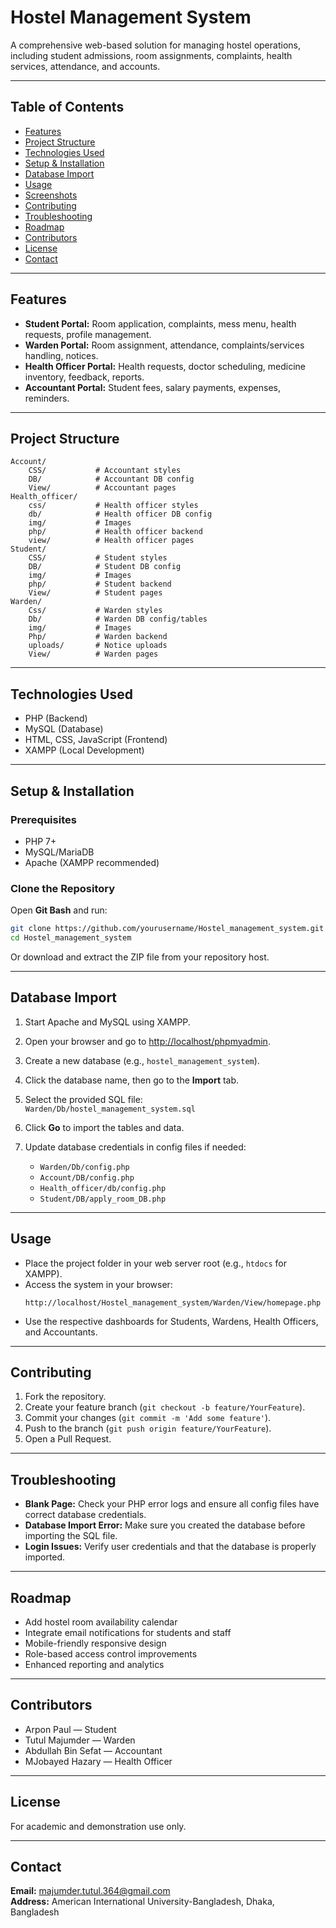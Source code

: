 # Hostel Management System

A comprehensive web-based solution for managing hostel operations, including student admissions, room assignments, complaints, health services, attendance, and accounts.

---

## Table of Contents

- [Features](#features)
- [Project Structure](#project-structure)
- [Technologies Used](#technologies-used)
- [Setup & Installation](#setup--installation)
- [Database Import](#database-import)
- [Usage](#usage)
- [Screenshots](#screenshots)
- [Contributing](#contributing)
- [Troubleshooting](#troubleshooting)
- [Roadmap](#roadmap)
- [Contributors](#contributors)
- [License](#license)
- [Contact](#contact)

---

## Features

- **Student Portal:** Room application, complaints, mess menu, health requests, profile management.
- **Warden Portal:** Room assignment, attendance, complaints/services handling, notices.
- **Health Officer Portal:** Health requests, doctor scheduling, medicine inventory, feedback, reports.
- **Accountant Portal:** Student fees, salary payments, expenses, reminders.

---

## Project Structure

```
Account/
    CSS/           # Accountant styles
    DB/            # Accountant DB config
    View/          # Accountant pages
Health_officer/
    css/           # Health officer styles
    db/            # Health officer DB config
    img/           # Images
    php/           # Health officer backend
    view/          # Health officer pages
Student/
    CSS/           # Student styles
    DB/            # Student DB config
    img/           # Images
    php/           # Student backend
    View/          # Student pages
Warden/
    Css/           # Warden styles
    Db/            # Warden DB config/tables
    img/           # Images
    Php/           # Warden backend
    uploads/       # Notice uploads
    View/          # Warden pages
```

---

## Technologies Used

- PHP (Backend)
- MySQL (Database)
- HTML, CSS, JavaScript (Frontend)
- XAMPP (Local Development)

---

## Setup & Installation

### Prerequisites

- PHP 7+
- MySQL/MariaDB
- Apache (XAMPP recommended)

### Clone the Repository

Open **Git Bash** and run:

```sh
git clone https://github.com/yourusername/Hostel_management_system.git
cd Hostel_management_system
```

Or download and extract the ZIP file from your repository host.

---

## Database Import

1. Start Apache and MySQL using XAMPP.
2. Open your browser and go to [http://localhost/phpmyadmin](http://localhost/phpmyadmin).
3. Create a new database (e.g., `hostel_management_system`).
4. Click the database name, then go to the **Import** tab.
5. Select the provided SQL file:  
   `Warden/Db/hostel_management_system.sql`
6. Click **Go** to import the tables and data.

7. Update database credentials in config files if needed:
   - `Warden/Db/config.php`
   - `Account/DB/config.php`
   - `Health_officer/db/config.php`
   - `Student/DB/apply_room_DB.php`

---

## Usage

- Place the project folder in your web server root (e.g., `htdocs` for XAMPP).
- Access the system in your browser:
  ```
  http://localhost/Hostel_management_system/Warden/View/homepage.php
  ```
- Use the respective dashboards for Students, Wardens, Health Officers, and Accountants.

---



## Contributing

1. Fork the repository.
2. Create your feature branch (`git checkout -b feature/YourFeature`).
3. Commit your changes (`git commit -m 'Add some feature'`).
4. Push to the branch (`git push origin feature/YourFeature`).
5. Open a Pull Request.

---

## Troubleshooting

- **Blank Page:** Check your PHP error logs and ensure all config files have correct database credentials.
- **Database Import Error:** Make sure you created the database before importing the SQL file.
- **Login Issues:** Verify user credentials and that the database is properly imported.

---

## Roadmap

- Add hostel room availability calendar
- Integrate email notifications for students and staff
- Mobile-friendly responsive design
- Role-based access control improvements
- Enhanced reporting and analytics

---

## Contributors

- Arpon Paul — Student
- Tutul Majumder — Warden
- Abdullah Bin Sefat — Accountant
- MJobayed Hazary — Health Officer

---

## License

For academic and demonstration use only.

---

## Contact

**Email:** majumder.tutul.364@gmail.com  
**Address:** American International University-Bangladesh, Dhaka, Bangladesh
